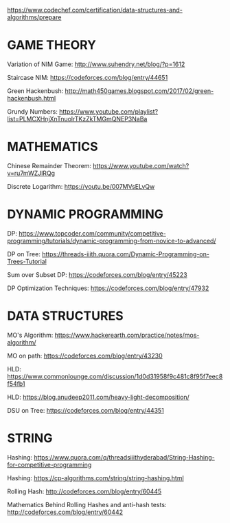 https://www.codechef.com/certification/data-structures-and-algorithms/prepare

# GAME THEORY

Variation of NIM Game: http://www.suhendry.net/blog/?p=1612

Staircase NIM: https://codeforces.com/blog/entry/44651

Green Hackenbush: http://math450games.blogspot.com/2017/02/green-hackenbush.html

Grundy Numbers: https://www.youtube.com/playlist?list=PLMCXHnjXnTnuolrTKzZkTMGmQNEP3NaBa


# MATHEMATICS

Chinese Remainder Theorem: https://www.youtube.com/watch?v=ru7mWZJlRQg

Discrete Logarithm: https://youtu.be/007MVsELvQw


# DYNAMIC PROGRAMMING

DP: https://www.topcoder.com/community/competitive-programming/tutorials/dynamic-programming-from-novice-to-advanced/

DP on Tree: https://threads-iiith.quora.com/Dynamic-Programming-on-Trees-Tutorial

Sum over Subset DP: https://codeforces.com/blog/entry/45223

DP Optimization Techniques: https://codeforces.com/blog/entry/47932


# DATA STRUCTURES

MO's Algorithm: https://www.hackerearth.com/practice/notes/mos-algorithm/

MO on path: https://codeforces.com/blog/entry/43230 

HLD: https://www.commonlounge.com/discussion/1d0d31958f9c481c8f95f7eec8f54fb1

HLD: https://blog.anudeep2011.com/heavy-light-decomposition/ 

DSU on Tree: https://codeforces.com/blog/entry/44351

# STRING

Hashing: https://www.quora.com/q/threadsiiithyderabad/String-Hashing-for-competitive-programming

Hashing: https://cp-algorithms.com/string/string-hashing.html

Rolling Hash: http://codeforces.com/blog/entry/60445

Mathematics Behind Rolling Hashes and anti-hash tests: http://codeforces.com/blog/entry/60442



